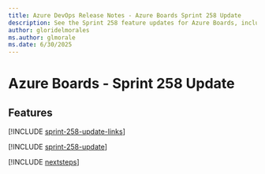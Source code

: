 ```yaml
---
title: Azure DevOps Release Notes - Azure Boards Sprint 258 Update
description: See the Sprint 258 feature updates for Azure Boards, including next steps.
author: gloridelmorales
ms.author: glmorale
ms.date: 6/30/2025
---
```


# Azure Boards - Sprint 258 Update

## Features

[!INCLUDE [sprint-258-update-links](../includes/boards/sprint-258-update-links.md)]

[!INCLUDE [sprint-258-update](../includes/boards/sprint-258-update.md)]

[!INCLUDE [nextsteps](../includes/nextsteps.md)]